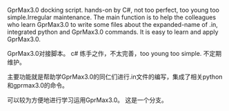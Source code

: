 GprMax3.0 docking script. hands-on by C#, not too perfect, too young too simple.Irregular maintenance.
The main function is to help the colleagues who learn GprMax3.0 to write some files about the expanded-name of .in, integrated python and GprMax3.0 commands.
It is easy to learn and apply GprMax3.0.

GprMax3.0对接脚本。
c# 练手之作，不太完善，too young too simple.
不定期维护。

主要功能就是帮助学GprMax3.0的同仁们进行.in文件的编写，集成了相关python和gprmax3.0的命令。

可以较为方便地进行学习运用GprMax3.0。
这是一个分支。
